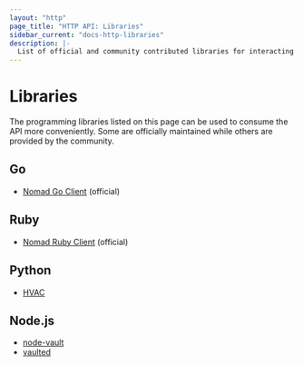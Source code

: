 ```yaml
---
layout: "http"
page_title: "HTTP API: Libraries"
sidebar_current: "docs-http-libraries"
description: |-
  List of official and community contributed libraries for interacting with the Nomad HTTP API.
---
```


# Libraries

The programming libraries listed on this page can be used to consume the API more conveniently.
Some are officially maintained while others are provided by the community.

## Go

* [Nomad Go Client](https://github.com/hashicorp/vault/tree/master/api) (official)

## Ruby

* [Nomad Ruby Client](https://github.com/hashicorp/vault-ruby) (official)

## Python

* [HVAC](https://github.com/ianunruh/hvac)

## Node.js

* [node-vault](https://github.com/kr1sp1n/node-vault)
* [vaulted](https://github.com/chiefy/vaulted)
